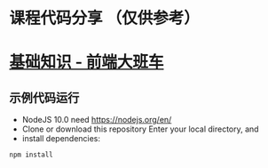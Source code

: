 # 课程代码分享 （仅供参考）

# [基础知识 - 前端大班车](https://www.josephxia.com)

## 示例代码运行
- NodeJS 10.0 need https://nodejs.org/en/
- Clone or download this repository
Enter your local directory, and 
- install dependencies:
``` bash
npm install
```